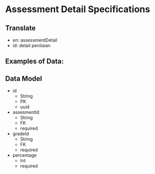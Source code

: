 # Assessment Detail Specifications

## Translate

- en: assessmentDetail
- id: detail penilaian

## Examples of Data:

## Data Model

- id
  - String
  - PK
  - uuid
- assesmentId
  - String
  - FK
  - required
- gradeId
  - String
  - FK
  - required
- percentage
  - Int
  - required
